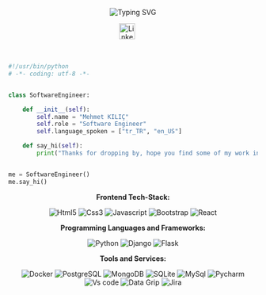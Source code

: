 <p align="center">
    <img src="https://readme-typing-svg.demolab.com?font=Fira+Code&weight=440&size=22&pause=1000&color=ec597e&center=true&vCenter=true&random=false&width=435&lines=Full+Stack+Web+Developer;2%2B+years+of+coding+experience;Always+learning+new+things" alt="Typing SVG" />
</p>


<!-- Social icons section -->
<p align="center">  
  <a href="https://www.linkedin.com/in/mehmet-kılıç-5101292ab/" target="_blank"><img width="32px" alt="LinkedIn" title="LinkedIn" src="https://i.imgur.com/yRpa1dQ.png"/></a>
  &#8287;&#8287;&#8287;&#8287;&#8287; 
</p>

<br/>

```python
#!/usr/bin/python
# -*- coding: utf-8 -*-


class SoftwareEngineer:

    def __init__(self):
        self.name = "Mehmet KILIÇ"
        self.role = "Software Engineer"
        self.language_spoken = ["tr_TR", "en_US"]

    def say_hi(self):
        print("Thanks for dropping by, hope you find some of my work interesting.")


me = SoftwareEngineer()
me.say_hi()
```

<div align=center>
  
**Frontend Tech-Stack:**

![Html5](https://img.shields.io/badge/frontend-html-%233776AB?logo=html5&logoColor=%23FFFFFF)
![Css3](https://img.shields.io/badge/frontend-css-%233776AB?logo=css3&logoColor=%23FFFFFF)
![Javascript](https://img.shields.io/badge/frontend-javascript-%233776AB?logo=javascript&logoColor=%23FFFFFF)
![Bootstrap](https://img.shields.io/badge/frontend-bootstrap-%233776AB?logo=bootstrap&logoColor=%23FFFFFF)
![React](https://img.shields.io/badge/frontend-React-%233776AB?logo=React&logoColor=%23FFFFFF)

**Programming Languages and Frameworks:**

![Python](https://img.shields.io/badge/programming_language-python-%233776AB?logo=python&logoColor=%23FFFFFF)
![Django](https://img.shields.io/badge/backend-django-%233776AB?logo=django&logoColor=%23FFFFFF)
![Flask](https://img.shields.io/badge/backend-flask-%233776AB?logo=flask&logoColor=%23FFFFFF)


**Tools and Services:**

![Docker](https://img.shields.io/badge/tools-docker-%233776AB?logo=docker&logoColor=%23FFFFFF)
![PostgreSQL](https://img.shields.io/badge/tools-postgresql-%233776AB?logo=postgresql&logoColor=%23FFFFFF)
![MongoDB](https://img.shields.io/badge/tools-mongodb-%233776AB?logo=mongodb&logoColor=%23FFFFFF)
![SQLite](https://img.shields.io/badge/tools-sqlite-%233776AB?logo=sqlite&logoColor=%23FFFFFF)
![MySql](https://img.shields.io/badge/tools-mysql-%233776AB?logo=mysql&logoColor=%23FFFFFF)
![Pycharm](https://img.shields.io/badge/tools-pycharm-%233776AB?logo=pycharm&logoColor=%23FFFFFF)
![Vs code](https://img.shields.io/badge/tools-visual_studio_code-%233776AB?logo=visualstudiocode&logoColor=%23FFFFFF)
![Data Grip](https://img.shields.io/badge/tools-data_grip-%233776AB?logo=datagrip&logoColor=%23FFFFFF)
![Jira](https://img.shields.io/badge/tools-Jira-%233776AB?logo=Jira&logoColor=%23FFFFFF)
</div>

<br/>   
 
<br/>
